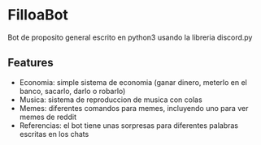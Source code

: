 # FilloaBot
Bot de proposito general escrito en python3 usando la libreria discord.py

## Features
* Economia: simple sistema de economia (ganar dinero, meterlo en el banco, sacarlo, darlo o robarlo)
* Musica: sistema de reproduccion de musica con colas
* Memes: diferentes comandos para memes, incluyendo uno para ver memes de reddit
* Referencias: el bot tiene unas sorpresas para diferentes palabras escritas en los chats
